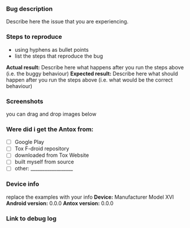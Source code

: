 ### Bug description
Describe here the issue that you are experiencing.

### Steps to reproduce
- using hyphens as bullet points
- list the steps that reproduce the bug


**Actual result:** Describe here what happens after you run the steps above (i.e. the buggy behaviour)
**Expected result:** Describe here what should happen after you run the steps above (i.e. what would be the correct behaviour)

### Screenshots
you can drag and drop images below

### Were did i get the Antox from:
- [ ] Google Play
- [ ] Tox F-droid repository
- [ ] downloaded from Tox Website
- [ ] built myself from source
- [ ] other: __________________

### Device info
replace the examples with your info
**Device:** Manufacturer Model XVI
**Android version:** 0.0.0
**Antox version:** 0.0.0

### Link to debug log
<!-- After the crash, Antox will write a crashlog onto the SD Card -->


